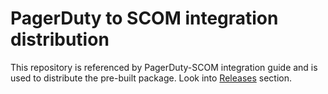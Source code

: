 # PagerDuty to SCOM integration distribution

This repository is referenced by PagerDuty-SCOM integration guide and is used to distribute the pre-built package. Look into [Releases](https://github.com/PagerDuty/pd-to-scom-distribution/releases) section. 
 
